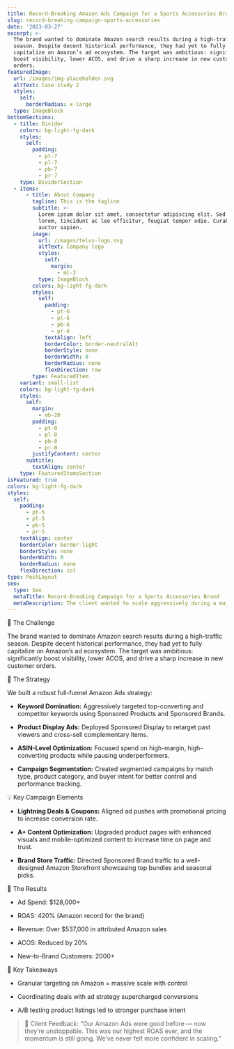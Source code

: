 ```yaml
---
title: Record-Breaking Amazon Ads Campaign for a Sports Accessories Brand
slug: record-breaking-campaign-sports-accessories
date: '2023-03-27'
excerpt: >-
  The brand wanted to dominate Amazon search results during a high-traffic
  season. Despite decent historical performance, they had yet to fully
  capitalize on Amazon’s ad ecosystem. The target was ambitious: significantly
  boost visibility, lower ACOS, and drive a sharp increase in new customer
  orders.
featuredImage:
  url: /images/img-placeholder.svg
  altText: Case study 2
  styles:
    self:
      borderRadius: x-large
  type: ImageBlock
bottomSections:
  - title: Divider
    colors: bg-light-fg-dark
    styles:
      self:
        padding:
          - pt-7
          - pl-7
          - pb-7
          - pr-7
    type: DividerSection
  - items:
      - title: About Company
        tagline: This is the tagline
        subtitle: >-
          Lorem ipsum dolor sit amet, consectetur adipiscing elit. Sed ante
          lorem, tincidunt ac leo efficitur, feugiat tempor odio. Curabitur at
          auctor sapien.
        image:
          url: /images/telus-logo.svg
          altText: Company logo
          styles:
            self:
              margin:
                - ml-3
          type: ImageBlock
        colors: bg-light-fg-dark
        styles:
          self:
            padding:
              - pt-6
              - pl-6
              - pb-6
              - pr-6
            textAlign: left
            borderColor: border-neutralAlt
            borderStyle: none
            borderWidth: 0
            borderRadius: none
            flexDirection: row
        type: FeaturedItem
    variant: small-list
    colors: bg-light-fg-dark
    styles:
      self:
        margin:
          - mb-20
        padding:
          - pt-0
          - pl-0
          - pb-0
          - pr-0
        justifyContent: center
      subtitle:
        textAlign: center
    type: FeaturedItemsSection
isFeatured: true
colors: bg-light-fg-dark
styles:
  self:
    padding:
      - pt-5
      - pl-5
      - pb-5
      - pr-5
    textAlign: center
    borderColor: border-light
    borderStyle: none
    borderWidth: 0
    borderRadius: none
    flexDirection: col
type: PostLayout
seo:
  type: Seo
  metaTitle: Record-Breaking Campaign for a Sports Accessories Brand
  metaDescription: The client wanted to scale aggressively during a major sports season.
---
```

🧠 The Challenge

The brand wanted to dominate Amazon search results during a high-traffic season. Despite decent historical performance, they had yet to fully capitalize on Amazon’s ad ecosystem. The target was ambitious: significantly boost visibility, lower ACOS, and drive a sharp increase in new customer orders.



🎯 The Strategy

We built a robust full-funnel Amazon Ads strategy:

*   **Keyword Domination:** Aggressively targeted top-converting and competitor keywords using Sponsored Products and Sponsored Brands.

*   **Product Display Ads:** Deployed Sponsored Display to retarget past viewers and cross-sell complementary items.

*   **ASIN-Level Optimization:** Focused spend on high-margin, high-converting products while pausing underperformers.

*   **Campaign Segmentation:** Created segmented campaigns by match type, product category, and buyer intent for better control and performance tracking.



💡 Key Campaign Elements

*   **Lightning Deals & Coupons:** Aligned ad pushes with promotional pricing to increase conversion rate.

*   **A+ Content Optimization:** Upgraded product pages with enhanced visuals and mobile-optimized content to increase time on page and trust.

*   **Brand Store Traffic:** Directed Sponsored Brand traffic to a well-designed Amazon Storefront showcasing top bundles and seasonal picks.



🚀 The Results

*   Ad Spend: $128,000+

*   ROAS: 420% (Amazon record for the brand)

*   Revenue: Over $537,000 in attributed Amazon sales

*   ACOS: Reduced by 20%

*   New-to-Brand Customers: 2000+



📌 Key Takeaways

*   Granular targeting on Amazon = massive scale with control

*   Coordinating deals with ad strategy supercharged conversions

*   A/B testing product listings led to stronger purchase intent



> 💬 Client Feedback:
> “Our Amazon Ads were good before — now they’re unstoppable. This was our highest ROAS ever, and the momentum is still going. We’ve never felt more confident in scaling.”

